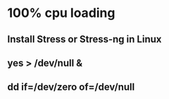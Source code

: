 # 100% cpu loading

## Install Stress or Stress-ng in Linux


## yes > /dev/null &


## dd if=/dev/zero of=/dev/null




